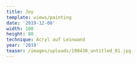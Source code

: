 ```yaml
---
title: Joy
template: views/painting
date: '2019-12-08'
width: 100
height: 80
technique: Acryl auf Leinwand
year: '2019'
teaser: /images/uploads/190430_untitled_01.jpg
---
```


